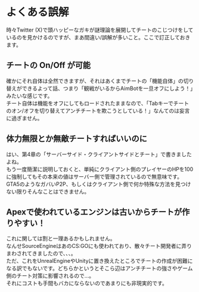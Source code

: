 # よくある誤解
時々Twitter (X)で頭ハッピーなガキが謎理論を展開してチートのこじつけをしているのを見かけるのですが、まあ間違い/誤解が多いこと。ここで訂正しておきます。

## チートの On/Off が可能
確かにそれ自体は全然できますが、それはあくまでチートの「機能自体」の切り替えができるよって話、つまり「観戦がいるからAimBotを一旦オフにしよう！」みたいな感じです。  
チート自体は機能をオフにしてもロードされたままなので、「Tabキーでチートのオン/オフを切り替えてアンチチートを欺こうとしている！」なんてのは妄言に過ぎません。

## 体力無限とか無敵チートすればいいのに
はい、第4章の「サーバーサイド・クライアントサイドとチート」で書きましたよね。  
もう一度簡潔に説明しておくと、単純にクライアント側のプレイヤーのHPを100に強制してもその本来の値はサーバー側で管理されているので無意味です。  
GTA5のようなガバいP2P、もしくはクライアント側で何か特殊な方法を見つけない限りそんなことはできません。

## Apexで使われているエンジンは古いからチートが作りやすい！
これに関しては割と一理あるかもしれません。  
なんせSourceEngineはあのCS:GOにも使われており、散々チート開発者に弄りまわされてきましたので、、、。  
ただ、これをUnrealEngineやUnityに置き換えたところでチートの作成が困難になる訳でもないです。どちらかというとそこら辺はアンチチートの強さやゲーム側のチート対策に影響されるので…。  
それにコストも手間もバカにならないのであまりにも非現実的です。